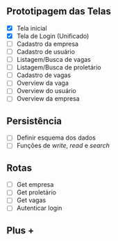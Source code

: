 ## Prototipagem das Telas

- [x] Tela inicial
- [x] Tela de Login (Unificado)
- [ ] Cadastro da empresa
- [ ] Cadastro de usuário
- [ ] Listagem/Busca de vagas
- [ ] Listagem/Busca de proletário
- [ ] Cadastro de vagas
- [ ] Overview da vaga
- [ ] Overview do usuário
- [ ] Overview da empresa

## Persistência
- [ ] Definir esquema dos dados
- [ ] Funções de _write_, _read_ e _search_

## Rotas
- [ ] Get empresa
- [ ] Get proletário
- [ ] Get vagas
- [ ] Autenticar login

## Plus +
